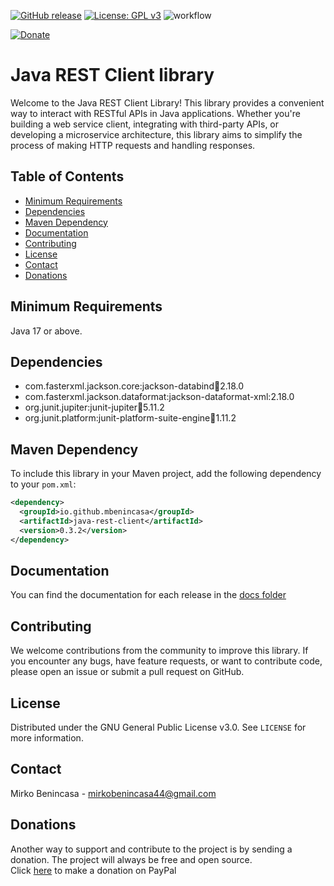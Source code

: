 [![GitHub release](https://img.shields.io/github/release/MBenincasa/java-rest-client)](https://github.com/MBenincasa/java-rest-client/releases/)
[![License: GPL v3](https://img.shields.io/badge/License-GPLv3-blue.svg)](https://www.gnu.org/licenses/gpl-3.0)
![workflow](https://github.com/MBenincasa/java-rest-client/actions/workflows/maven-publish.yml/badge.svg)<p>
[![Donate](https://img.shields.io/badge/Donate-PayPal-green.svg)](https://www.paypal.com/donate/?hosted_button_id=WXYAJVFZD82BJ)

# Java REST Client library
Welcome to the Java REST Client Library! This library provides a convenient way to interact with RESTful APIs in Java applications. Whether you're building a web service client, integrating with third-party APIs, or developing a microservice architecture, this library aims to simplify the process of making HTTP requests and handling responses.

## Table of Contents
- [Minimum Requirements](#minimum-requirements)
- [Dependencies](#dependencies)
- [Maven Dependency](#maven-dependency)
- [Documentation](#documentation)
- [Contributing](#contributing)
- [License](#license)
- [Contact](#contact)
- [Donations](#donations)

## Minimum Requirements
Java 17 or above.

## Dependencies
- com.fasterxml.jackson.core:jackson-databind:jar:2.18.0
- com.fasterxml.jackson.dataformat:jackson-dataformat-xml:2.18.0
- org.junit.jupiter:junit-jupiter:jar:5.11.2
- org.junit.platform:junit-platform-suite-engine:jar:1.11.2

## Maven Dependency
To include this library in your Maven project, add the following dependency to your `pom.xml`:

```xml
<dependency>
  <groupId>io.github.mbenincasa</groupId>
  <artifactId>java-rest-client</artifactId>
  <version>0.3.2</version>
</dependency>
```

## Documentation
You can find the documentation for each release in the [docs folder](https://github.com/MBenincasa/java-rest-client/tree/master/docs)

## Contributing
We welcome contributions from the community to improve this library. If you encounter any bugs, have feature requests, or want to contribute code, please open an issue or submit a pull request on GitHub.

## License
Distributed under the GNU General Public License v3.0. See `LICENSE` for more information.

## Contact
Mirko Benincasa - mirkobenincasa44@gmail.com

## Donations
Another way to support and contribute to the project is by sending a donation. The project will always be free and open source.<br>
Click [here](https://www.paypal.com/donate/?hosted_button_id=WXYAJVFZD82BJ) to make a donation on PayPal